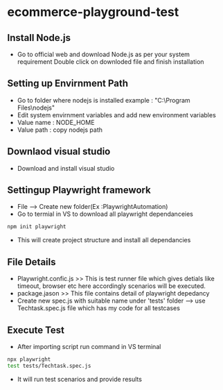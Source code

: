 # ecommerce-playground-test

## Install Node.js
-   Go to official web and download Node.js as per your system requirement
Double click on downloded file and finish installation

## Setting up Envirnment Path
-   Go to folder where nodejs is installed example : "C:\Program Files\nodejs"
-   Edit system envirnment variables and add new environment variables
-   Value name : NODE_HOME
-   Value path : copy nodejs path

## Downlaod visual studio
-   Download and install visual studio

## Settingup Playwright framework
-   File --> Create new folder(Ex :PlaywrightAutomation)
-   Go to termial in VS to download all playwright dependanceies
```sh
npm init playwright
```
-   This will create project structure and install all dependancies

## File Details
-   Playwright.confic.js >> This is test runner file which gives detials like timeout, browser etc here  accordingly scenarios will be executed.
-   package.jason >> This file contains detail of playwright depedancy
-   Create new spec.js with suitable name under 'tests' folder --> use Techtask.spec.js file which has my code for all testcases

## Execute Test
-   After importing script run command in VS terminal
```sh
npx playwright 
test tests/Techtask.spec.js   
```
-   It will run test scenarios and provide results

